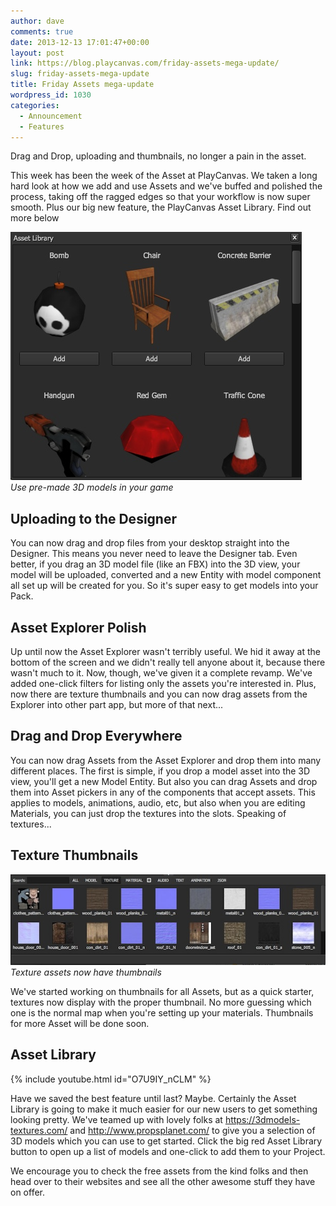 ```yaml
---
author: dave
comments: true
date: 2013-12-13 17:01:47+00:00
layout: post
link: https://blog.playcanvas.com/friday-assets-mega-update/
slug: friday-assets-mega-update
title: Friday Assets mega-update
wordpress_id: 1030
categories:
  - Announcement
  - Features
---
```


Drag and Drop, uploading and thumbnails, no longer a pain in the asset.

This week has been the week of the Asset at PlayCanvas. We taken a long hard look at how we add and use Assets and we've buffed and polished the process, taking off the ragged edges so that your workflow is now super smooth. Plus our big new feature, the PlayCanvas Asset Library. Find out more below

[![Use pre-made 3D models in your game](/assets/media/asset_library.jpg)](/assets/media/asset_library.jpg)
<br>_Use pre-made 3D models in your game_

## Uploading to the Designer

You can now drag and drop files from your desktop straight into the Designer. This means you never need to leave the Designer tab. Even better, if you drag an 3D model file (like an FBX) into the 3D view, your model will be uploaded, converted and a new Entity with model component all set up will be created for you. So it's super easy to get models into your Pack.

## Asset Explorer Polish

Up until now the Asset Explorer wasn't terribly useful. We hid it away at the bottom of the screen and we didn't really tell anyone about it, because there wasn't much to it. Now, though, we've given it a complete revamp. We've added one-click filters for listing only the assets you're interested in. Plus, now there are texture thumbnails and you can now drag assets from the Explorer into other part app, but more of that next...

## Drag and Drop Everywhere

You can now drag Assets from the Asset Explorer and drop them into many different places. The first is simple, if you drop a model asset into the 3D view, you'll get a new Model Entity. But also you can drag Assets and drop them into Asset pickers in any of the components that accept assets. This applies to models, animations, audio, etc, but also when you are editing Materials, you can just drop the textures into the slots. Speaking of textures...

## Texture Thumbnails

[![Texture assets now have thumbnails](/assets/media/asset_explorer.jpg)](/assets/media/asset_explorer.jpg)
<br>_Texture assets now have thumbnails_

We've started working on thumbnails for all Assets, but as a quick starter, textures now display with the proper thumbnail. No more guessing which one is the normal map when you're setting up your materials. Thumbnails for more Asset will be done soon.

## Asset Library

{% include youtube.html id="O7U9IY_nCLM" %}

Have we saved the best feature until last? Maybe. Certainly the Asset Library is going to make it much easier for our new users to get something looking pretty. We've teamed up with lovely folks at <https://3dmodels-textures.com/> and <http://www.propsplanet.com/> to give you a selection of 3D models which you can use to get started. Click the big red Asset Library button to open up a list of models and one-click to add them to your Project.

We encourage you to check the free assets from the kind folks and then head over to their websites and see all the other awesome stuff they have on offer.
